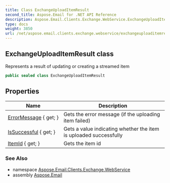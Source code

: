 ```yaml
---
title: Class ExchangeUploadItemResult
second_title: Aspose.Email for .NET API Reference
description: Aspose.Email.Clients.Exchange.WebService.ExchangeUploadItemResult class. Represents a result of updating or creating a streamed item
type: docs
weight: 3850
url: /net/aspose.email.clients.exchange.webservice/exchangeuploaditemresult/
---
```

## ExchangeUploadItemResult class

Represents a result of updating or creating a streamed item

```csharp
public sealed class ExchangeUploadItemResult
```

## Properties

| Name | Description |
| --- | --- |
| [ErrorMessage](../../aspose.email.clients.exchange.webservice/exchangeuploaditemresult/errormessage/) { get; } | Gets the error message (if the uploading item failed) |
| [IsSuccessful](../../aspose.email.clients.exchange.webservice/exchangeuploaditemresult/issuccessful/) { get; } | Gets a value indicating whether the item is uploaded successfully |
| [ItemId](../../aspose.email.clients.exchange.webservice/exchangeuploaditemresult/itemid/) { get; } | Gets the item id |

### See Also

* namespace [Aspose.Email.Clients.Exchange.WebService](../../aspose.email.clients.exchange.webservice/)
* assembly [Aspose.Email](../../)



